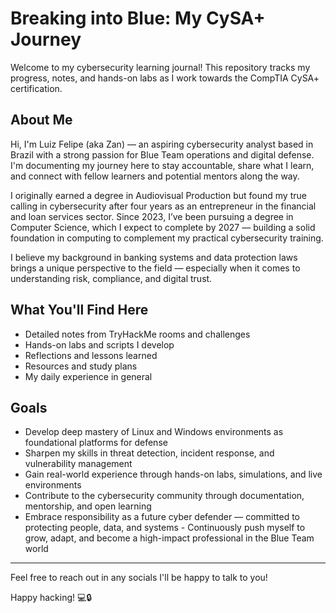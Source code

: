 # Breaking into Blue: My CySA+ Journey
Welcome to my cybersecurity learning journal! This repository tracks my progress, notes, and hands-on labs as I work towards the CompTIA CySA+ certification.

## About Me

Hi, I'm Luiz Felipe (aka Zan) — an aspiring cybersecurity analyst based in Brazil with a strong passion for Blue Team operations and digital defense. I'm documenting my journey here to stay accountable, share what I learn, and connect with fellow learners and potential mentors along the way.

I originally earned a degree in Audiovisual Production but found my true calling in cybersecurity after four years as an entrepreneur in the financial and loan services sector. Since 2023, I’ve been pursuing a degree in Computer Science, which I expect to complete by 2027 — building a solid foundation in computing to complement my practical cybersecurity training.

I believe my background in banking systems and data protection laws brings a unique perspective to the field — especially when it comes to understanding risk, compliance, and digital trust.

## What You'll Find Here

- Detailed notes from TryHackMe rooms and challenges  
- Hands-on labs and scripts I develop  
- Reflections and lessons learned  
- Resources and study plans
- My daily experience in general

## Goals

- Develop deep mastery of Linux and Windows environments as foundational platforms for defense  
- Sharpen my skills in threat detection, incident response, and vulnerability management  
- Gain real-world experience through hands-on labs, simulations, and live environments  
- Contribute to the cybersecurity community through documentation, mentorship, and open learning  
- Embrace responsibility as a future cyber defender — committed to protecting people, data, and systems - Continuously push myself to grow, adapt, and become a high-impact professional in the Blue Team world

-------------
Feel free to reach out in any socials I'll be happy to talk to you!

Happy hacking! 💻🔒
